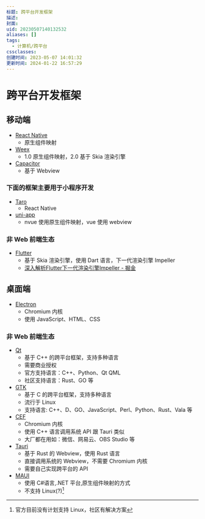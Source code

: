 ```yaml
---
标题: 跨平台开发框架
描述: 
封面: 
uid: 20230507140132532
aliases: []
tags:
  - 计算机/跨平台
cssclasses: 
创建时间: 2023-05-07 14:01:32
更新时间: 2024-01-22 16:57:29
---
```


# 跨平台开发框架

## 移动端

- [React Native](https://reactnative.dev/)
  - 原生组件映射
- [Weex](https://weex.apache.org/)
  - 1.0 原生组件映射，2.0 基于 Skia 渲染引擎
- [Capacitor](https://capacitorjs.com/)
  - 基于 Webview

### 下面的框架主要用于小程序开发

- [Taro](https://taro.aotu.io/)
  - React Native
- [uni-app](https://uniapp.dcloud.io/)
  - nvue 使用原生组件映射，vue 使用 webview

### 非 Web 前端生态

- [Flutter](https://flutter.dev/)
  - 基于 Skia 渲染引擎，使用 Dart 语言，下一代渲染引擎 Impeller
  - [深入解析Flutter下一代渲染引擎Impeller - 掘金](https://juejin.cn/post/7134950321595351047#heading-4)

## 桌面端

- [Electron](https://www.electronjs.org/)
  - Chromium 内核
  - 使用 JavaScript、HTML、CSS

### 非 Web 前端生态

- [Qt](https://www.qt.io/)
  - 基于 C++ 的跨平台框架，支持多种语言
  - 需要商业授权
  - 官方支持语言：C++、Python、Qt QML
  - 社区支持语言：Rust、GO 等
- [GTK](https://www.gtk.org/)
  - 基于 C 的跨平台框架，支持多种语言
  - 流行于 Linux
  - 支持语言: C++、D、GO、JavaScript、Perl、Python、Rust、Vala 等
- [CEF](https://bitbucket.org/chromiumembedded/cef/src/master/)
  - Chromium 内核
  - 使用 C++ 语言调用系统 API 跟 Tauri 类似
  - 大厂都在用如：微信、网易云、OBS Studio 等
- [Tauri](https://tauri.studio/)
  - 基于 Rust 的 Webview，使用 Rust 语言
  - 直接调用系统的 Webview，不需要 Chromium 内核
  - 需要自己实现跨平台的 API
- [MAUI](https://dotnet.microsoft.com/zh-cn/apps/maui)
  - 使用 C#语言,.NET 平台,原生组件映射的方式
  - 不支持 Linux(?)[^1]

[^1]: 官方目前没有计划支持 Linux，社区有解决方案
